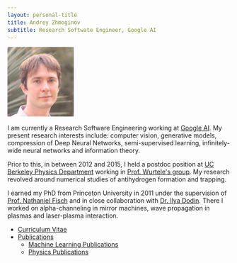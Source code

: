 ```yaml
---
layout: personal-title
title: Andrey Zhmoginov
subtitle: Research Softwate Engineer, Google AI
---
```


<p/>

<div class="textphoto" style="max-width: 150px;"><center><img src="/public/photo.jpg" style="max-width: 100%; max-height: 100%"/></center></div>

I am currently a Research Software Engineering working at [Google AI](https://ai.google/).
My present research interests include: computer vision, generative models, compression of Deep Neural Networks, semi-supervised learning, infinitely-wide neural networks and information theory.

Prior to this, in between 2012 and 2015, I held a postdoc position at [UC Berkeley Physics Department](https://physics.berkeley.edu/) working in [Prof. Wurtele's group](http://raman.physics.berkeley.edu/).
My research revolved around numerical studies of antihydrogen formation and trapping.

I earned my PhD from Princeton University in 2011 under the supervision of [Prof. Nathaniel Fisch](https://www.pppl.gov/people/nathaniel-fisch) and in close collaboration with [Dr. Ilya Dodin](https://theory.pppl.gov/people/profile.php?pid=21&n=Ilya-Dodin).
There I worked on alpha-channeling in mirror machines, wave propagation in plasmas and laser-plasma interaction.

* [Curriculum Vitae](cv)
* [Publications](publications)
    * [Machine Learning Publications](ml_publications)
    * [Physics Publications](physics_publications)
